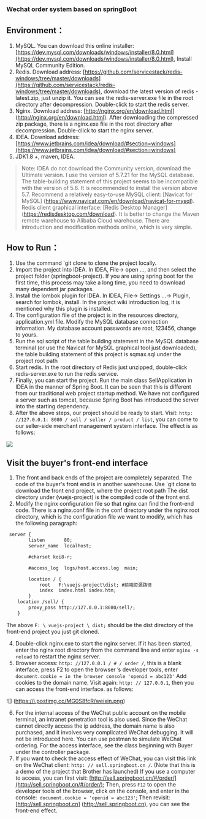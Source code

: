 ### Wechat order system based on springBoot


## Environment：        
1. MySQL. You can download this online installer: [https://dev.mysql.com/downloads/windows/installer/8.0.html](https://dev.mysql.com/downloads/windows/installer/8.0.html), Install MySQL Community Edition.
2. Redis. Download address: [https://github.com/servicestack/redis-windows/tree/master/downloads](https://github.com/servicestack/redis-windows/tree/master/downloads), download the latest version of redis -latest.zip, just unzip it. You can see the redis-server.exe file in the root directory after decompression. Double-click to start the redis server.
3. Nginx. Download address: [http://nginx.org/en/download.html] (http://nginx.org/en/download.html). After downloading the compressed zip package, there is a nginx.exe file in the root directory after decompression. Double-click to start the nginx server.
4. IDEA. Download address: [https://www.jetbrains.com/idea/download/#section=windows](https://www.jetbrains.com/idea/download/#section=windows)
4. JDK1.8 +, maven, IDEA.

> Note: IDEA do not download the Community version, download the Ultimate version.
I use the version of 5.7.21 for the MySQL database. The table-building statement of this project seems to be incompatible with the version of 5.6. It is recommended to install the version above 5.7.
Recommend a relatively easy-to-use MySQL client: [Navicat for MySQL] (https://www.navicat.com/en/download/navicat-for-mysql).
Redis client graphical interface: [Redis Desktop Manager] (https://redisdesktop.com/download). It is better to change the Maven remote warehouse to Alibaba Cloud warehouse. There are introduction and modification methods online, which is very simple.

## How to Run：        
1. Use the command `git clone to clone the project locally.
2. Import the project into IDEA. In IDEA, File-> open ..., and then select the project folder (springboot-project). If you are using spring boot for the first time, this process may take a long time, you need to download many dependent jar packages.
4. Install the lombok plugin for IDEA. In IDEA, File-> Settings ...-> Plugin, search for lombok, install. In the project wiki introduction log, it is mentioned why this plugin is installed.
3. The configuration file of the project is in the resources directory, application.yml file. Modify the MySQL database connection information. My database account passwords are root, 123456, change to yours.
4. Run the sql script of the table building statement in the MySQL database terminal (or use the Navicat for MySQL graphical tool just downloaded), the table building statement of this project is sqmax.sql under the project root path
5. Start redis. In the root directory of Redis just unzipped, double-click redis-server.exe to run the redis service.
6. Finally, you can start the project. Run the main class SellApplication in IDEA in the manner of Spring Boot. It can be seen that this is different from our traditional web project startup method. We have not configured a server such as tomcat, because Spring Boot has introduced the server into the starting dependency.
7. After the above steps, our project should be ready to start. Visit: `http: //127.0.0.1: 8080 / sell / seller / product / list`, you can come to our seller-side merchant management system interface. The effect is as follows:

![](https://i.postimg.cc/ZnsmMkWM/PC.png)


## Visit the buyer's front-end interface
1. The front and back ends of the project are completely separated. The code of the buyer's front end is in another warehouse. Use `git clone to download the front end project, where the project root path The dist directory under (vuejs-project) is the compiled code of the front end.
2. Modify the nginx configuration file so that nginx can find the front-end code. There is a nginx.conf file in the conf directory under the nginx root directory, which is the configuration file we want to modify, which has the following paragraph:

```xml
 server {
        listen       80;
        server_name  localhost;

        #charset koi8-r;

        #access_log  logs/host.access.log  main;

        location / {
            root   F:\vuejs-project\dist; #前端资源路径
            index  index.html index.htm;
        }
	location /sell/ {
		proxy_pass http://127.0.0.1:8080/sell/;
	}

```

The above `F: \ vuejs-project \ dist;` should be the dist directory of the front-end project you just git cloned.

4. Double-click nginx.exe to start the nginx server. If it has been started, enter the nginx root directory from the command line and enter `nginx -s reload` to restart the nginx server.
5. Browser access: `http: //127.0.0.1 / # / order /`, this is a blank interface, press F2 to open the browser ’s developer tools, enter `document.cookie = in the browser console 'openid = abc123'`
Add cookies to the domain name. Visit again: `http: // 127.0.0.1`, then you can access the front-end interface. as follows:

![] (https://i.postimg.cc/MG0S8fcR/weixin.png)

6. For the internal access of the WeChat public account on the mobile terminal, an intranet penetration tool is also used. Since the WeChat cannot directly access the ip address, the domain name is also purchased, and it involves very complicated WeChat debugging. It will not be introduced here. You can use postman to simulate WeChat ordering. For the access interface, see the class beginning with Buyer under the controller package.
7. If you want to check the access effect of WeChat, you can visit this link on the WeChat client: `http: // sell.springboot.cn /`. (Note that this is a demo of the project that Brother has launched)
If you use a computer to access, you can first visit: [http://sell.springboot.cn/#/order/](http://sell.springboot.cn/#/order/);
Then, press `F12` to open the developer tools of the browser, click on the console, and enter in the console:` document.cookie = 'openid = abc123'`;
Then revisit: [http://sell.springboot.cn] (http://sell.springboot.cn), you can see the front-end effect.
